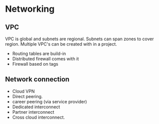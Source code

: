# Networking

## VPC
VPC is global and subnets are regional. Subnets  can span zones to cover region. Multiple VPC's can be created with in a project.  
- Routing tables are build-in
- Distributed firewall comes with it
- Firewall based on tags

## Network connection
- Cloud VPN 
- Direct peering. 
- career peering (via service provider)
- Dedicated interconnect
- Partner interconnect
- Cross cloud interconnect. 